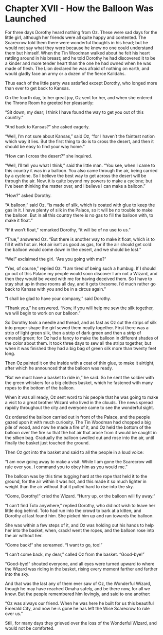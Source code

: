 # Chapter XVII - How the Balloon Was Launched

For three days Dorothy heard nothing from Oz. These were sad days for
the little girl, although her friends were all quite happy and
contented. The Scarecrow told them there were wonderful thoughts in his
head; but he would not say what they were because he knew no one could
understand them but himself. When the Tin Woodman walked about he felt
his heart rattling around in his breast; and he told Dorothy he had
discovered it to be a kinder and more tender heart than the one he had
owned when he was made of flesh. The Lion declared he was afraid of
nothing on earth, and would gladly face an army or a dozen of the
fierce Kalidahs.

Thus each of the little party was satisfied except Dorothy, who longed
more than ever to get back to Kansas.

On the fourth day, to her great joy, Oz sent for her, and when she
entered the Throne Room he greeted her pleasantly:

“Sit down, my dear; I think I have found the way to get you out of this
country.”

“And back to Kansas?” she asked eagerly.

“Well, I’m not sure about Kansas,” said Oz, “for I haven’t the faintest
notion which way it lies. But the first thing to do is to cross the
desert, and then it should be easy to find your way home.”

“How can I cross the desert?” she inquired.

“Well, I’ll tell you what I think,” said the little man. “You see, when
I came to this country it was in a balloon. You also came through the
air, being carried by a cyclone. So I believe the best way to get
across the desert will be through the air. Now, it is quite beyond my
powers to make a cyclone; but I’ve been thinking the matter over, and I
believe I can make a balloon.”

“How?” asked Dorothy.

“A balloon,” said Oz, “is made of silk, which is coated with glue to
keep the gas in it. I have plenty of silk in the Palace, so it will be
no trouble to make the balloon. But in all this country there is no gas
to fill the balloon with, to make it float.”

“If it won’t float,” remarked Dorothy, “it will be of no use to us.”

“True,” answered Oz. “But there is another way to make it float, which
is to fill it with hot air. Hot air isn’t as good as gas, for if the
air should get cold the balloon would come down in the desert, and we
should be lost.”

“We!” exclaimed the girl. “Are you going with me?”

“Yes, of course,” replied Oz. “I am tired of being such a humbug. If I
should go out of this Palace my people would soon discover I am not a
Wizard, and then they would be vexed with me for having deceived them.
So I have to stay shut up in these rooms all day, and it gets tiresome.
I’d much rather go back to Kansas with you and be in a circus again.”

“I shall be glad to have your company,” said Dorothy.

“Thank you,” he answered. “Now, if you will help me sew the silk
together, we will begin to work on our balloon.”

So Dorothy took a needle and thread, and as fast as Oz cut the strips
of silk into proper shape the girl sewed them neatly together. First
there was a strip of light green silk, then a strip of dark green and
then a strip of emerald green; for Oz had a fancy to make the balloon
in different shades of the color about them. It took three days to sew
all the strips together, but when it was finished they had a big bag of
green silk more than twenty feet long.

Then Oz painted it on the inside with a coat of thin glue, to make it
airtight, after which he announced that the balloon was ready.

“But we must have a basket to ride in,” he said. So he sent the soldier
with the green whiskers for a big clothes basket, which he fastened
with many ropes to the bottom of the balloon.

When it was all ready, Oz sent word to his people that he was going to
make a visit to a great brother Wizard who lived in the clouds. The
news spread rapidly throughout the city and everyone came to see the
wonderful sight.

Oz ordered the balloon carried out in front of the Palace, and the
people gazed upon it with much curiosity. The Tin Woodman had chopped a
big pile of wood, and now he made a fire of it, and Oz held the bottom
of the balloon over the fire so that the hot air that arose from it
would be caught in the silken bag. Gradually the balloon swelled out
and rose into the air, until finally the basket just touched the
ground.

Then Oz got into the basket and said to all the people in a loud voice:

“I am now going away to make a visit. While I am gone the Scarecrow
will rule over you. I command you to obey him as you would me.”

The balloon was by this time tugging hard at the rope that held it to
the ground, for the air within it was hot, and this made it so much
lighter in weight than the air without that it pulled hard to rise into
the sky.

“Come, Dorothy!” cried the Wizard. “Hurry up, or the balloon will fly
away.”

“I can’t find Toto anywhere,” replied Dorothy, who did not wish to
leave her little dog behind. Toto had run into the crowd to bark at a
kitten, and Dorothy at last found him. She picked him up and ran
towards the balloon.

She was within a few steps of it, and Oz was holding out his hands to
help her into the basket, when, crack! went the ropes, and the balloon
rose into the air without her.

“Come back!” she screamed. “I want to go, too!”

“I can’t come back, my dear,” called Oz from the basket. “Good-bye!”

“Good-bye!” shouted everyone, and all eyes were turned upward to where
the Wizard was riding in the basket, rising every moment farther and
farther into the sky.

And that was the last any of them ever saw of Oz, the Wonderful Wizard,
though he may have reached Omaha safely, and be there now, for all we
know. But the people remembered him lovingly, and said to one another:

“Oz was always our friend. When he was here he built for us this
beautiful Emerald City, and now he is gone he has left the Wise
Scarecrow to rule over us.”

Still, for many days they grieved over the loss of the Wonderful
Wizard, and would not be comforted.
